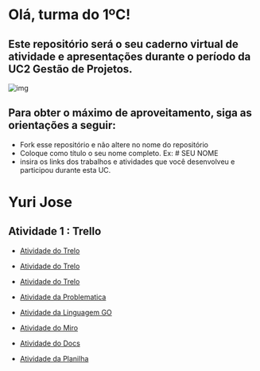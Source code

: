 # Olá, turma do 1ºC! 
## Este repositório será o seu caderno virtual de atividade e apresentações durante o período da UC2 Gestão de Projetos. 

![img](https://blog.acelerato.com/wp-content/uploads/2020/08/5-beneficios-da-gesta%CC%83o-de-projetos-para-a-sua-empresa-1200x640.png)

## Para obter o máximo de aproveitamento, siga as orientações a seguir:

- Fork esse repositório e não altere no nome do repositório
- Coloque como título o seu nome completo. Ex: # SEU NOME
- insira os links dos trabalhos e atividades que você desenvolveu e participou durante esta UC.

# Yuri Jose

## Atividade 1 : Trello 

- [Atividade do Trelo](https://trello.com/invite/b/QsYz0AdR/ATTIbe86f40dc774a5258fbeef4cd2b753ddED274CD9/analise-swot)

- [Atividade do Trelo](https://trello.com/invite/b/5enRkCmQ/ATTI4d115a4059609cfc6ef6b3b3846268d96B6C38BD/gerenciamento-de-entregas-para-1c)

- [Atividade do Trelo](https://trello.com/invite/b/2BRJyv7j/ATTI5658f792b5414e498401c65ab67bec537FAB1029/projeto-pessoal)

- [Atividade da Problematica](https://www.canva.com/design/DAGCfvKibA4/OlvxCvUgIoPQpSIN0uqHGQ/edit?utm_content=DAGCfvKibA4&utm_campaign=designshare&utm_medium=link2&utm_source=sharebutton)

- [Atividade da Linguagem GO](https://www.canva.com/design/DAGEjaXxHqU/f4kD7Ghe-EfPqTGlCe5M9g/edit?utm_content=DAGEjaXxHqU&utm_campaign=designshare&utm_medium=link2&utm_source=sharebutton)

- [Atividade do Miro](https://miro.com/welcomeonboard/WVNPM25VbjRsWDFJaGd4bjhyT2pFclFqVGdjaGxIaXpqcWxjS2U2Y2ZVY2dmS01XS01GQk1ScURCdktuU3ZycXwzNDU4NzY0NTg4OTkyODU4NTk2fDI=?share_link_id=399305953656)

- [Atividade do Docs](https://docs.google.com/document/d/1YrNIKXmeYYK6bw4iOGxsO4OLdsLWqpvU4E7v0BKzcNs/edit?usp=sharing)

- [Atividade da Planilha](https://docs.google.com/spreadsheets/d/15r5nhLpCM5i1E_Zci2s4DUmjR404hpoycgde-5hmax4/edit?usp=sharing)
